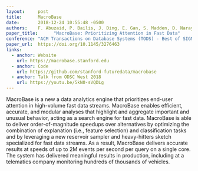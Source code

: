 ```yaml
---
layout:     post
title:      MacroBase
date:       2018-12-24 10:55:48 -0500
authors:    F. Abuzaid, P. Bailis, J. Ding, E. Gan, S. Madden, D. Narayanan, K. Rong, S. Suri (alphabetical)
paper_title:      "MacroBase: Prioritizing Attention in Fast Data"
conference: "ACM Transactions on Database Systems (TODS) - Best of SIGMOND 2017 Papers"
paper_url:  https://doi.org/10.1145/3276463
links:
  - anchor: Website
    url: https://macrobase.stanford.edu
  - anchor: Code
    url: https://github.com/stanford-futuredata/macrobase
  - anchor: Talk from ODSC West 2018
    url: https://youtu.be/5kN0-sVQDLg
---
```

MacroBase is a new a data analytics engine that prioritizes end-user
attention in high-volume fast data streams. MacroBase enables efficient,
accurate, and modular analyses that highlight and aggregate important and
unusual behavior, acting as a search engine for fast data. MacroBase is able
to deliver order-of-magnitude speedups over alternatives by optimizing the
combination of explanation (i.e., feature selection) and classification
tasks and by leveraging a new reservoir sampler and heavy-hitters sketch
specialized for fast data streams. As a result, MacroBase delivers accurate
results at speeds of up to 2M events per second per query on a single core.
The system has delivered meaningful results in production, including at a
telematics company monitoring hundreds of thousands of vehicles.
